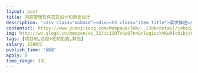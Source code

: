 ```yaml
---                
layout: post       
title: 内容管理软件交互设计和原型设计           
description: '<div class="mobmid"><div><h3 class="item_title">需求描述</h3><p>一、内容管理系统交互设计和原型设计（类似组卷系统）<br/>二、交互设计、原型设计，采用Axure RP8<br/>三、仅限广州或深圳地区，需要安排面谈。<br/>四、费用可以双方约定，修改。</p></div><!--info end--></div>'     
contenturl: https://www.yuanjisong.com/Webpage/Job/../Job/detail/jobid/101505      
img: http://wx.qlogo.cn/mmopen/vi_32/ic11OTVapQ7n4GrluqicckVKwRIcUibjdCwhnLlnicMsgWOGVUHficibvOHf92PJTxcnOsOmKhNDGWMalGWmibsSpQaVQ/132             
tags: [项目制,远程+定期见面,其他]            
salary: 1500元          
publish_time: '刚刚'         
apply: 0                   
time_range: 3天              
---                 
```

